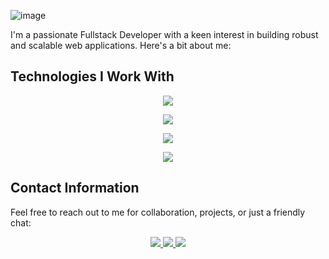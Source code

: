 ![image](https://github.com/codewithmahadihasan/codewithmahadihasan/assets/73072248/eea4e13c-1d71-4770-a053-48bdbd9dd2d8)

I'm a passionate Fullstack Developer with a keen interest in building robust and scalable web applications. Here's a bit about me:

## Technologies I Work With

<p align="center">
  <a href="https://codewithmahadihasan.me">
    <img src="https://skillicons.dev/icons?i=html,css,tailwind,materialui,js,ts,react,nextjs,remix" />
  </a>
</p>
 <p align="center">
  <a href="https://codewithmahadihasan.me">
    <img src="https://skillicons.dev/icons?i=mongodb,mysql,firebase,postgres,azure,aws" />
  </a>
</p>
 <p align="center">
  <a href="https://codewithmahadihasan.me">
    <img src="https://skillicons.dev/icons?i=git,docker,graphql,postman" />
  </a>
</p>
 <p align="center">
  <a href="https://codewithmahadihasan.me">
    <img src="https://skillicons.dev/icons?i=nodejs,express,py" />
  </a>
</p>


## Contact Information

Feel free to reach out to me for collaboration, projects, or just a friendly chat:
  <p align="center">
    <a href="mailto:codewithmahadihasan@gmail.com">
      <img src="https://skillicons.dev/icons?i=gmail" />
    </a>
    <a href="https://www.linkedin.com/in/codewithmahadihasan">
      <img src="https://skillicons.dev/icons?i=linkedin" />
    </a>
    <a href="https://twitter.com/codewithmahadi/">
      <img src="https://skillicons.dev/icons?i=twitter" />
    </a>
  </p>

